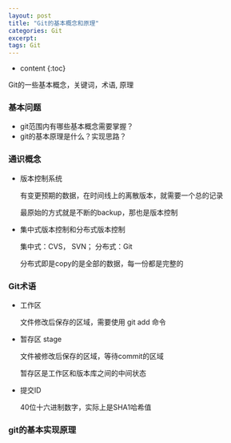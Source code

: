 ```yaml
---
layout: post
title: "Git的基本概念和原理"
categories: Git
excerpt:
tags: Git
---
```


* content
{:toc}

Git的一些基本概念，关键词，术语, 原理




### 基本问题

- git范围内有哪些基本概念需要掌握？
- git的基本原理是什么？实现思路？

### 通识概念

- 版本控制系统

	有变更预期的数据，在时间线上的离散版本，就需要一个总的记录

	最原始的方式就是不断的backup，那也是版本控制

- 集中式版本控制和分布式版本控制

	集中式：CVS， SVN； 分布式：Git

	分布式即是copy的是全部的数据，每一份都是完整的

### Git术语

- 工作区

	文件修改后保存的区域，需要使用 git add 命令

- 暂存区 stage

	文件被修改后保存的区域，等待commit的区域

	暂存区是工作区和版本库之间的中间状态

- 提交ID

	40位十六进制数字，实际上是SHA1哈希值

### git的基本实现原理
 
